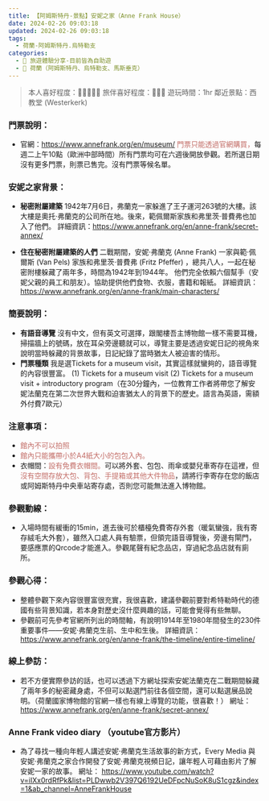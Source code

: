 ```yaml
---
title: 【阿姆斯特丹-景點】安妮之家（Anne Frank House）
date: 2024-02-26 09:03:18
updated: 2024-02-26 09:03:18
tags:
  - 荷蘭-阿姆斯特丹.烏特勒支
categories: 
  - 🌴 旅遊體驗分享-目前皆為自助遊
  - 🥥 荷蘭（阿姆斯特丹、烏特勒支、馬斯垂克）
---
```

>本人喜好程度：🌝🌝🌝🌝🌝 旅伴喜好程度：🌝🌝🌝
遊玩時間：1hr
鄰近景點：西教堂 (Westerkerk)

<!-- more --> 
### 門票說明：
+ 官網：https://www.annefrank.org/en/museum/
<font color=#c36d67>門票只能透過官網購買，</font>每週二上午10點（歐洲中部時間）所有門票均可在六週後開放參觀。若所選日期沒有更多門票，則票已售完。沒有門票等候名單。


### 安妮之家背景：
+ **秘密附屬建築** 
1942年7月6日，弗蘭克一家躲進了王子運河263號的大樓。該大樓是奧托·弗蘭克的公司所在地。後來，範佩爾斯家族和弗里茨·普費弗也加入了他們。
詳細資訊：https://www.annefrank.org/en/anne-frank/secret-annex/
 
+ **住在秘密附屬建築的人們** 
二戰期間，安妮·弗蘭克 (Anne Frank) 一家與範·佩爾斯 (Van Pels) 家族和弗里茨·普費弗 (Fritz Pfeffer) ，總共八人，一起在秘密附樓躲藏了兩年多，時間為1942年到1944年。
他們完全依賴六個幫手（安妮父親的員工和朋友）。協助提供他們食物、衣服，書籍和報紙。
詳細資訊：
https://www.annefrank.org/en/anne-frank/main-characters/

### 簡要說明：
+ **有語音導覽**
沒有中文，但有英文可選擇，跟閣樓吾主博物館一樣不需要耳機，掃描牆上的號碼，放在耳朵旁邊聽就可以，導覽主要是透過安妮日記的視角來說明當時躲藏的背景故事，日記紀錄了當時猶太人被迫害的情形。
+ **門票種類**
我是選Tickets for a museum visit，其實這樣就蠻夠的，語音導覽的內容很豐富。
(1)	Tickets for a museum visit
(2)	Tickets for a museum visit + introductory program（在30分鐘內，一位教育工作者將帶您了解安妮法蘭克在第二次世界大戰和迫害猶太人的背景下的歷史。語言為英語，需額外付費7歐元）

### 注意事項：
+ <font color=#c36d67>館內不可以拍照</font>
+ <font color=#c36d67>館內只能攜帶小於A4紙大小的包包入內。</font>
+ 衣帽間：<font color=#c36d67>設有免費衣帽間。</font>可以將外套、包包、雨傘或嬰兒車寄存在這裡，但<font color=#c36d67>沒有空間存放大包、背包、手提箱或其他大件物品</font>，請將行李寄存在您的飯店或阿姆斯特丹中央車站寄存處，否則您可能無法進入博物館。

### 參觀動線：
+ 入場時間有緩衝的15min，進去後可於櫃檯免費寄存外套（暖氣蠻強，我有寄存絨毛大外套），雖然入口處人員有驗票，但領完語音導覽後，旁邊有閘門，要感應票的Qrcode才能進入。參觀尾聲有紀念品店，穿過紀念品店就有廁所。

### 參觀心得：
+ 整體參觀下來內容很豐富很充實，我很喜歡，建議參觀前要對希特勒時代的德國有些背景知識，若本身對歷史沒什麼興趣的話，可能會覺得有些無聊。
+ 參觀前可先參考官網所列出的時間軸，有說明1914年至1980年間發生的230件重要事件——安妮·弗蘭克生前、生中和生後。
詳細資訊：
https://www.annefrank.org/en/anne-frank/the-timeline/entire-timeline/

### 線上參訪：
+ 若不方便實際參訪的話，也可以透過下方網址探索安妮法蘭克在二戰期間躲藏了兩年多的秘密藏身處，不但可以點選門前往各個空間，還可以點選展品說明。（荷蘭國家博物館的官網一樣也有線上導覽的功能，很喜歡！）
網址：https://www.annefrank.org/en/anne-frank/secret-annex/
 
### Anne Frank video diary （youtube官方影片）
+ 為了尋找一種向年輕人講述安妮·弗蘭克生活故事的新方式，Every Media 與安妮·弗蘭克之家合作開發了安妮·弗蘭克視頻日記，讓年輕人可藉由影片了解安妮一家的故事。
網址：
https://www.youtube.com/watch?v=iIXx0rdRfPk&list=PLDwwb2V397Q6192UeDFpcNuSoK8uS1cgz&index=1&ab_channel=AnneFrankHouse  
